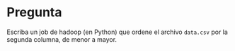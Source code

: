 Pregunta
===========================================================================

Escriba un job de hadoop (en Python) que ordene el archivo `data.csv` por
la segunda columna, de menor a mayor.
